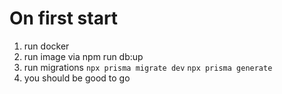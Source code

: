 # On first start

1. run docker
2. run image via npm run db:up
3. run migrations
  `npx prisma migrate dev`
  `npx prisma generate`
4. you should be good to  go